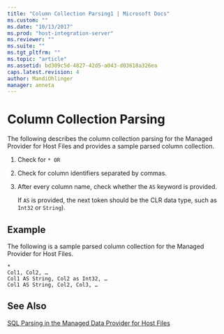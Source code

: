 ```yaml
---
title: "Column Collection Parsing1 | Microsoft Docs"
ms.custom: ""
ms.date: "10/13/2017"
ms.prod: "host-integration-server"
ms.reviewer: ""
ms.suite: ""
ms.tgt_pltfrm: ""
ms.topic: "article"
ms.assetid: bd309c5d-4827-42d5-a043-d03618a326ea
caps.latest.revision: 4
author: MandiOhlinger
manager: anneta
---
```

# Column Collection Parsing
The following describes the column collection parsing for the Managed Provider for Host Files and provides a sample parsed column collection.  
  
1.  Check for `* OR`  
  
2.  Check for column identifiers separated by commas.  
  
3.  After every column name, check whether the `AS` keyword is provided.  
  
     If `AS` is provided, the next token should be the CLR data type, such as  `Int32` or `String`).  
  
## Example  
 The following is a sample parsed column collection for the Managed Provider for Host Files.  
  
```  
*  
Col1, Col2, …  
Col1 AS String, Col2 as Int32, …  
Col1 AS String, Col2, Col3, …  
```  
  
## See Also  
 [SQL Parsing in the Managed Data Provider for Host Files](../core/sql-parsing-in-the-managed-data-provider-for-host-files.md)